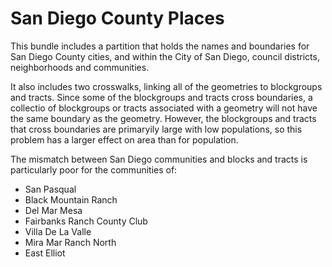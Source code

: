 
# San Diego County Places

This bundle includes a partition that holds the names and boundaries for San Diego County cities, and within the City of San Diego, council districts, neighborhoods and communities. 

It also includes two crosswalks, linking all of the geometries to blockgroups and tracts. Since some of the blockgroups and tracts cross boundaries, a collectio of blockgroups or tracts associated with a geometry will not have the same boundary as the geometry. However, the blockgroups and tracts that cross boundaries are primaryily large with low populations, so this problem has a larger effect on area than for population. 

The mismatch between San Diego communities and  blocks and tracts is particularly poor for the communities of:

* San Pasqual
* Black Mountain Ranch
* Del Mar Mesa
* Fairbanks Ranch County Club
* Villa De La Valle
* Mira Mar Ranch North
* East Elliot

